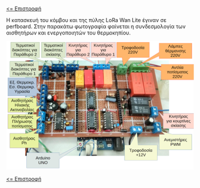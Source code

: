 <a href="README.md"><= Επιστροφή</a><br>

<p>Η κατασκευή του κόμβου και της πύλης LoRa Wan Lite έγιναν σε perfboard. Στην παρακάτω φωτογραφία φαίνεται η συνδεσμολογία των αισθητήρων και ενεργοποιητών του θερμοκηπίου.</p>
  <p align="center"><img src="/resources/images/connectors.png" width="700"></p>
  
  <a href="README.md"><= Επιστροφή</a><br>
